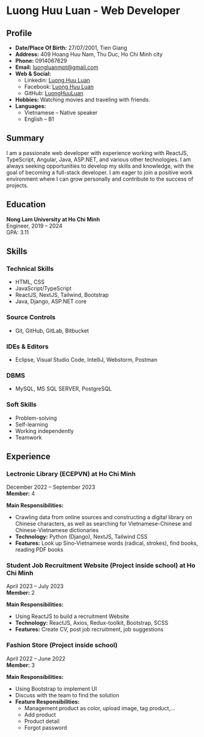 # Luong Huu Luan - Web Developer

## Profile

- **Date/Place Of Birth:** 27/07/2001, Tien Giang
- **Address:** 409 Hoang Huu Nam, Thu Duc, Ho Chi Minh city
- **Phone:** 0914067629
- **Email:** luongluanmpt@gmail.com
- **Web & Social:**
  - Linkedin: [Luong Huu Luan](https://www.linkedin.com/in/luonghuuluan/)
  - Facebook: [Luong Huu Luan](https://www.facebook.com/luongluan270701/)
  - GitHub: [LuongHuuLuan](https://github.com/LuongHuuLuan)
- **Hobbies:** Watching movies and traveling with friends.
- **Languages:**
  - Vietnamese – Native speaker
  - English – B1

## Summary

I am a passionate web developer with experience working with ReactJS, TypeScript, Angular, Java, ASP.NET, and various other technologies. I am always seeking opportunities to develop my skills and knowledge, with the goal of becoming a full-stack developer. I am eager to join a positive work environment where I can grow personally and contribute to the success of projects.

## Education

**Nong Lam University at Ho Chi Minh**  
Engineer, 2019 – 2024  
GPA: 3.11

## Skills

### Technical Skills

- HTML, CSS
- JavaScript/TypeScript
- ReactJS, NextJS, Tailwind, Bootstrap
- Java, Django, ASP.NET core

### Source Controls

- Git, GitHub, GitLab, Bitbucket

### IDEs & Editors

- Eclipse, Visual Studio Code, IntelliJ, Webstorm, Postman

### DBMS

- MySQL, MS SQL SERVER, PostgreSQL

### Soft Skills

- Problem-solving
- Self-learning
- Working independently
- Teamwork

## Experience

### Lectronic Library (ECEPVN) at Ho Chi Minh
December 2022 – September 2023  
**Member:** 4

**Main Responsibilities:**
- Crawling data from online sources and constructing a digital library on Chinese characters, as well as searching for Vietnamese-Chinese and Chinese-Vietnamese dictionaries
- **Technology:** Python (Django), NextJS, Tailwind CSS
- **Features:** Look up Sino-Vietnamese words (radical, strokes), find books, reading PDF books

### Student Job Recruitment Website (Project inside school) at Ho Chi Minh
April 2023 – July 2023  
**Member:** 2

**Main Responsibilities:**
- Using ReactJS to build a recruitment Website
- **Technology:** ReactJS, Axios, Redux-toolkit, Bootstrap, SCSS
- **Features:** Create CV, post job recruitment, job suggestions

### Fashion Store (Project inside school)
April 2022 – June 2022  
**Member:** 3

**Main Responsibilities:**
- Using Bootstrap to implement UI
- Discuss with the team to find the solution
- **Feature Responsibilities:**
  + Management product as color, upload image, tag product,...
  + Add product
  + Product detail
  + Forgot password
